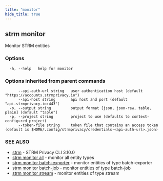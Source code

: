```yaml
---
title: "monitor"
hide_title: true
---
```

## strm monitor

Monitor STRM entities

### Options

```
  -h, --help   help for monitor
```

### Options inherited from parent commands

```
      --api-auth-url string   user authentication host (default "https://accounts.strmprivacy.io")
      --api-host string       api host and port (default "api.strmprivacy.io:443")
  -o, --output string         output format [json, json-raw, table, plain] (default "table")
  -p, --project string        project to use (defaults to context-configured project)
      --token-file string     token file that contains an access token (default is $HOME/.config/strmprivacy/credentials-<api-auth-url>.json)
```

### SEE ALSO

* [strm](docs/04-reference/01-cli-reference/strm/index.md)	 - STRM Privacy CLI 3.10.0
* [strm monitor all](docs/04-reference/01-cli-reference/strm/monitor/all.md)	 - monitor all entity types
* [strm monitor batch-exporter](docs/04-reference/01-cli-reference/strm/monitor/batch-exporter.md)	 - monitor entities of type batch-exporter
* [strm monitor batch-job](docs/04-reference/01-cli-reference/strm/monitor/batch-job.md)	 - monitor entities of type batch-job
* [strm monitor stream](docs/04-reference/01-cli-reference/strm/monitor/stream.md)	 - monitor entities of type stream

